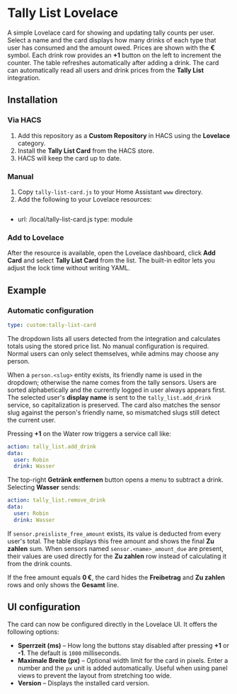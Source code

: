 # Tally List Lovelace

A simple Lovelace card for showing and updating tally counts per user. Select a name and the card displays how many drinks of each type that user has consumed and the amount owed. Prices are shown with the **€** symbol. Each drink row provides an **+1** button on the left to increment the counter. The table refreshes automatically after adding a drink. The card can automatically read all users and drink prices from the **Tally List** integration.

## Installation

### Via HACS

1. Add this repository as a **Custom Repository** in HACS using the
   **Lovelace** category.
2. Install the **Tally List Card** from the HACS store.
3. HACS will keep the card up to date.

### Manual

1. Copy `tally-list-card.js` to your Home Assistant `www` directory.
2. Add the following to your Lovelace resources:
   ```yaml
  - url: /local/tally-list-card.js
    type: module

### Add to Lovelace

After the resource is available, open the Lovelace dashboard, click **Add Card**
and select **Tally List Card** from the list. The built-in editor lets you
adjust the lock time without writing YAML.

## Example

### Automatic configuration

```yaml
type: custom:tally-list-card
```

The dropdown lists all users detected from the integration and calculates totals using the stored price list. No manual configuration is required. Normal users can only select themselves, while admins may choose any person.

When a `person.<slug>` entity exists, its friendly name is used in the dropdown; otherwise the name comes from the tally sensors. Users are sorted alphabetically and the currently logged in user always appears first. The selected user's **display name** is sent to the `tally_list.add_drink` service, so capitalization is preserved.
The card also matches the sensor slug against the person's friendly name, so mismatched slugs still detect the current user.

Pressing **+1** on the Water row triggers a service call like:

```yaml
action: tally_list.add_drink
data:
  user: Robin
  drink: Wasser
```

The top-right **Getränk entfernen** button opens a menu to subtract a drink. Selecting
**Wasser** sends:

```yaml
action: tally_list.remove_drink
data:
  user: Robin
  drink: Wasser
```

If `sensor.preisliste_free_amount` exists, its value is deducted from every user's total. The table displays this free amount and shows the final **Zu zahlen** sum.
When sensors named `sensor.<name>_amount_due` are present, their values are used directly for the **Zu zahlen** row instead of calculating it from the drink counts.

If the free amount equals **0 €**, the card hides the **Freibetrag** and **Zu zahlen** rows and only shows the **Gesamt** line.

## UI configuration

The card can now be configured directly in the Lovelace UI. It offers the following options:

* **Sperrzeit (ms)** – How long the buttons stay disabled after pressing **+1** or **-1**. The default is `1000` milliseconds.
* **Maximale Breite (px)** – Optional width limit for the card in pixels. Enter a number and the `px` unit is added automatically. Useful when using panel views to prevent the layout from stretching too wide.
* **Version** – Displays the installed card version.

